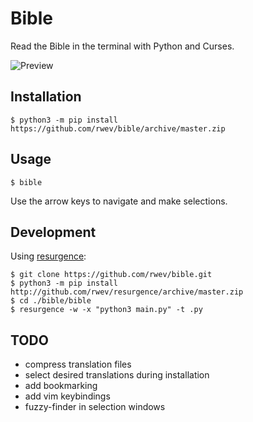 # Bible
Read the Bible in the terminal with Python and Curses.

![Preview](preview.png)

## Installation
```shell
$ python3 -m pip install https://github.com/rwev/bible/archive/master.zip
```

## Usage 
```shell
$ bible
```
Use the arrow keys to navigate and make selections. 

## Development

Using [resurgence](http://github.com/rwev/resurgence): 

```shell
$ git clone https://github.com/rwev/bible.git
$ python3 -m pip install http://github.com/rwev/resurgence/archive/master.zip
$ cd ./bible/bible
$ resurgence -w -x "python3 main.py" -t .py
```

## TODO
- compress translation files
- select desired translations during installation
- add bookmarking
- add vim keybindings
- fuzzy-finder in selection windows

